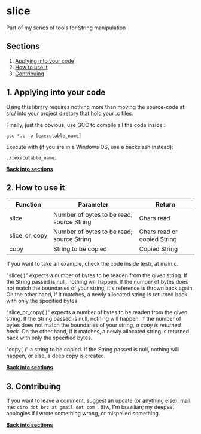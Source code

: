 # slice
Part of my series of tools for String manipulation

## Sections

1. [Applying into your code](https://github.com/ciroDourado/slice#1-applying-into-your-code)
2. [How to use it](https://github.com/ciroDourado/slice#2-how-to-use-it)
3. [Contribuing](https://github.com/ciroDourado/slice#3-contribuing)

## 1. Applying into your code

Using this library requires nothing more than moving the source-code at src/ into your project diretory that hold your .c files. 

Finally, just the obvious, use GCC to compile all the code inside :

```
gcc *.c -o [executable_name]
```

Execute with (if you are in a Windows OS, use a backslash instead):

```
./[executable_name]
```

**[Back into sections](https://github.com/ciroDourado/slice#sections)** 

## 2. How to use it

| Function      | Parameter                                 | Return                      |
|---------------|-------------------------------------------|-----------------------------| 
| slice         | Number of bytes to be read; source String | Chars read                  |
| slice_or_copy | Number of bytes to be read; source String | Chars read or copied String |
| copy          | String to be copied                       | Copied String               |

If you want to take an example, check the code inside test/, at main.c.

"slice( )" expects a number of bytes to be readen from the given string. If the String passed is null, nothing will happen. 
If the number of bytes does not match the boundaries of your string, it's reference is thrown back again.
On the other hand, if it matches, a newly allocated string is returned back with only the specified bytes.

"slice_or_copy( )" expects a number of bytes to be readen from the given string. If the String passed is null, nothing will happen. 
If the number of bytes does not match the boundaries of your string, _a copy is returned back_.
On the other hand, if it matches, a newly allocated string is returned back with only the specified bytes.

"copy( )" a string to be copied. If the String passed is null, nothing will happen, or else, a deep copy is created.

**[Back into sections](https://github.com/ciroDourado/slice#sections)**

## 3. Contribuing

If you want to leave a comment, suggest an update (or anything else), mail me: `ciro dot brz at gmail dot com `.
Btw, I'm brazilian; my deepest apologies if I wrote something wrong, or mispelled something.

**[Back into sections](https://github.com/ciroDourado/slice#sections)** 
